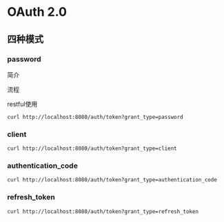 OAuth 2.0
===

四种模式
---

### password

简介

流程  

restful使用
```shell
curl http://localhost:8080/auth/token?grant_type=password
```

### client
```shell
curl http://localhost:8080/auth/token?grant_type=client
```

### authentication_code
```shell
curl http://localhost:8080/auth/token?grant_type=authentication_code
```

### refresh_token
```shell
curl http://localhost:8080/auth/token?grant_type=refresh_token
```
